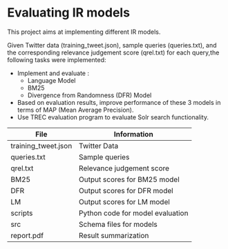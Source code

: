 # Evaluating IR models

This project aims at implementing different IR models. 

Given Twitter data (training_tweet.json), sample queries (queries.txt), and the corresponding relevance judgement score (qrel.txt) for each query,the following tasks were implemented:

 * Implement and evaluate :
    * Language Model
    * BM25
    * Divergence from Randomness (DFR) Model
  * Based on evaluation results, improve performance of these 3 models in terms of MAP (Mean Average Precision).
  * Use TREC evaluation program to evaluate Solr search functionality.


File                  | Information
--------------        |--------------
training_tweet.json   |Twitter Data
queries.txt           |Sample queries
qrel.txt              |Relevance judgement score
BM25                  |Output scores for BM25 model
DFR                   |Output scores for DFR model
LM                    |Output scores for LM model
scripts               |Python code for model evaluation
src                   |Schema files for models
report.pdf            |Result summarization
